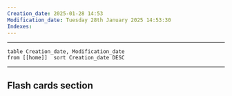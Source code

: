 ```yaml
---
Creation_date: 2025-01-28 14:53
Modification_date: Tuesday 28th January 2025 14:53:30
Indexes:
---
```



----


```dataview
table Creation_date, Modification_date
from [[home]]  sort Creation_date DESC
```























---
## Flash cards section

